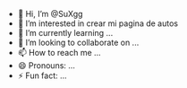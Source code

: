 - 👋 Hi, I’m @SuXgg
- 👀 I’m interested in crear mi pagina de autos
- 🌱 I’m currently learning ...
- 💞️ I’m looking to collaborate on ...
- 📫 How to reach me ...
- 😄 Pronouns: ...
- ⚡ Fun fact: ...

<!---
SuXgg/SuXgg is a ✨ special ✨ repository because its `README.md` (this file) appears on your GitHub profile.
You can click the Preview link to take a look at your changes.
--->
